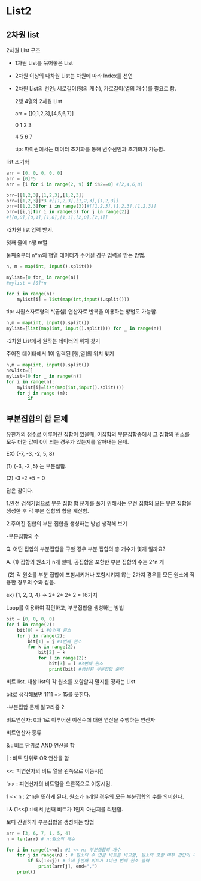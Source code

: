 # List2

## 2차원 list

2차원 List 구조

- 1차원 List를 묶어놓은 List

- 2차원 이상의 다차원 List는 차원에 따라 Index를 선언

- 2차원 List의 선언: 세로길이(행의 개수), 가로길이(열의 개수)를 필요로 함.

  2행 4열의 2차원 List

  arr = [[0,1,2,3],[4,5,6,7]]

  0 1 2 3

  4 5 6 7

  tip: 파이썬에서는 데이터 초기화를 통해 변수선언과 초기화가  가능함.

list 초기화

```python
arr = [0, 0, 0, 0, 0]
arr = [0]*5
arr = [i for i in range(2, 9) if i%2==0] #[2,4,6,8]

brr=[[1,2,3],[1,2,3],[1,2,3]]
brr=[[1,2,3]]*3 #[[1,2,3],[1,2,3],[1,2,3]]
brr=[[1,2,3]for i in range(3)]#[[1,2,3],[1,2,3],[1,2,3]]
brr=[[i,j]for i in range(3) for j in range(2)]
#[[0,0],[0,1],[1,0],[1,1],[2,0],[2,1]]
```



-2차원 list 입력 받기.

첫째 줄에 n행 m열.

둘째줄부터 n*m의 행열 데이터가 주어질 경우 입력을 받는 방법.

```python
n, m = map(int, input().split())

mylist=[0 for_ in range(n)]
#mylist = [0]*n

for i in range(n):
    mylist[i] = list(map(int,input().split()))
```

tip: 시퀀스자료형의 *(곱셈) 연산자로 반복을 이용하는 방법도 가능함.



```python
n,m = map(int, input().split())
mylist=[list(map(int, input().split())) for _ in range(n)]
```

-2차원 List에서 원하는 데이터의 위치 찾기

주어진 데이터에서 1이 입력된 [행,열]의 위치 찾기

```python
n,m = map(int, input().split())
newlist=[]
mylist=[0 for _ in range(n)]
for i in range(n):
    mylist[i]=list(map(int,input().split()))
    for j in range (m):
        if
```

## 부분집합의 합 문제

유한개의 정수로 이루어진 집합이 있을때, 이집합의 부분집합중에서 그 집합의 원소를 모두 더한 값이 0이 되는 경우가 있는지를 알아내는 문제.

EX) {-7, -3, -2, 5, 8}

(1) {-3, -2 ,5} 는 부분집합.

(2) -3 -2 +5 = 0

답은 참이다.



1.완전 검색기법으로 부분 집합 합 문제를 풀기 위해서는 우선 집합의 모든 부분 집합을 생성한 후 각 부분 집합의 합을 계산함.

2.주어진 집합의 부분 집합을 생성하는 방법 생각해 보기

-부분집합의 수

Q. 어떤 집합의 부분집합을 구할 경우 부분 집합의 총 개수가 몇개 일까요?

A. (1) 집합의 원소가 n개 일때, 공집합을 포함한 부분 집합의 수는 2^n 개

​	(2) 각 원소를 부분 집합에 포함시키거나 포함시키지 않는 2가지 경우를 모든 원소에 적용한 경우의 수와 같음.

ex) {1, 2, 3, 4} => 2* 2* 2* 2 = 16가지



Loop를 이용하여 확인하고, 부분집합을 생성하는 방법

```python
bit = [0, 0, 0, 0]
for i in range(2):
    bit[0] = i #0번째 원소
    for j in range(2):
        bit[1] = j #1번째 원소
        for k in range(2):
            bit[2] = k
            for l in range(2):
                bit[3] = l #3번째 원소
                print(bit) #생성된 부분집합 출력
```

비트 list. 대상 list의 각 원소를 포함할지 말지를 정하는 List

bit로 생각해보면 1111 => 15를 뜻한다.



-부분집합 문제 알고리즘 2

비트연산자: 0과 1로 이루어진 이진수에 대한 연산을 수행하는 연산자

비트연산자 종류

 & : 비트 단위로 AND 연산을 함

 | : 비트 단위로 OR 연산을 함

<<: 피연산자의 비트 열을 왼쪽으로 이동시킴

'>> : 피연산자의 비트열을 오른쪽으로 이동시킴.

1 << n : 2^n을 뜻하게 된다. 원소가 n개일 경우의 모든 부분집합의 수를 의미한다.

i & (1<<j) :  i에서 j번째 비트가 1인지 아닌지를 리턴함.

보다 간결하게 부분집합을 생성하는 방법

```python
arr = [3, 6, 7, 1, 5, 4]
n = len(arr) # n:원소의 개수

for i in range(1<<n): #1 << n: 부분집합의 개수
    for j in range(n) : # 원소의 수 만큼 비트를 비교함, 원소의 포함 여부 판단이 가능함.
        if i&(1<<j): # i의 j번째 비트가 1이면 번째 원소 출력
            print(arr[j], end=",")
    print()
```











